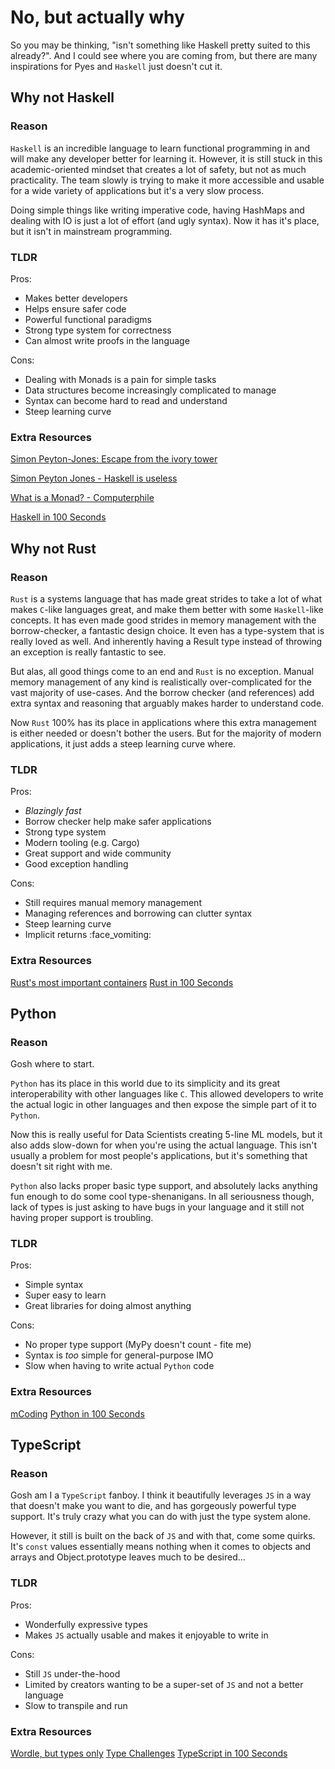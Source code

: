 # No, but actually why

So you may be thinking, "isn't something like Haskell pretty suited to this already?".
And I could see where you are coming from, but there are many inspirations for Pyes and `Haskell` just doesn't cut it.

## Why not Haskell

### Reason

`Haskell` is an incredible language to learn functional programming in and will make any developer better for learning it.
However, it is still stuck in this academic-oriented mindset that creates a lot of safety, but not as much practicality.
The team slowly is trying to make it more accessible and usable for a wide variety of applications but it's a very slow process.

Doing simple things like writing imperative code, having HashMaps and dealing with IO is just a lot of effort (and ugly syntax).
Now it has it's place, but it isn't in mainstream programming.

### TLDR

Pros:

- Makes better developers
- Helps ensure safer code
- Powerful functional paradigms
- Strong type system for correctness
- Can almost write proofs in the language

Cons:

- Dealing with Monads is a pain for simple tasks
- Data structures become increasingly complicated to manage
- Syntax can become hard to read and understand
- Steep learning curve

### Extra Resources

[Simon Peyton-Jones: Escape from the ivory tower](https://www.youtube.com/watch?v=re96UgMk6GQ)

[Simon Peyton Jones - Haskell is useless](https://www.youtube.com/watch?v=iSmkqocn0oQ)

[What is a Monad? - Computerphile](https://www.youtube.com/watch?v=t1e8gqXLbsU&t=934s)

[Haskell in 100 Seconds](https://www.youtube.com/watch?v=Qa8IfEeBJqk)

## Why not Rust

### Reason

`Rust` is a systems language that has made great strides to take a lot of what makes `C`-like languages great, and make them better with some `Haskell`-like concepts.
It has even made good strides in memory management with the borrow-checker, a fantastic design choice.
It even has a type-system that is really loved as well.
And inherently having a Result type instead of throwing an exception is really fantastic to see.

But alas, all good things come to an end and `Rust` is no exception.
Manual memory management of any kind is realistically over-complicated for the vast majority of use-cases.
And the borrow checker (and references) add extra syntax and reasoning that arguably makes harder to understand code.

Now `Rust` 100% has its place in applications where this extra management is either needed or doesn't bother the users.
But for the majority of modern applications, it just adds a steep learning curve where.

### TLDR

Pros:

- *Blazingly fast*
- Borrow checker help make safer applications
- Strong type system
- Modern tooling (e.g. Cargo)
- Great support and wide community
- Good exception handling

Cons:

- Still requires manual memory management
- Managing references and borrowing can clutter syntax
- Steep learning curve
- Implicit returns :face_vomiting:

### Extra Resources

[Rust's most important containers](https://www.youtube.com/watch?v=f82wn-1DPas)
[Rust in 100 Seconds](https://www.youtube.com/watch?v=5C_HPTJg5ek)

## Python

### Reason

Gosh where to start.

`Python` has its place in this world due to its simplicity and its great interoperability with other languages like `C`.
This allowed developers to write the actual logic in other languages and then expose the simple part of it to `Python`.

Now this is really useful for Data Scientists creating 5-line ML models, but it also adds slow-down for when you're using the actual language.
This isn't usually a problem for most people's applications, but it's something that doesn't sit right with me.

`Python` also lacks proper basic type support, and absolutely lacks anything fun enough to do some cool type-shenanigans.
In all seriousness though, lack of types is just asking to have bugs in your language and it still not having proper support is troubling.

### TLDR

Pros:

- Simple syntax
- Super easy to learn
- Great libraries for doing almost anything

Cons:

- No proper type support (MyPy doesn't count - fite me)
- Syntax is *too* simple for general-purpose IMO
- Slow when having to write actual `Python` code

### Extra Resources

[mCoding](https://www.youtube.com/c/mCodingWithJamesMurphy)
[Python in 100 Seconds](https://www.youtube.com/watch?v=x7X9w_GIm1s)

## TypeScript

### Reason

Gosh am I a `TypeScript` fanboy.
I think it beautifully leverages `JS` in a way that doesn't make you want to die, and has gorgeously powerful type support.
It's truly crazy what you can do with just the type system alone.

However, it still is built on the back of `JS` and with that, come some quirks.
It's `const` values essentially means nothing when it comes to objects and arrays and Object.prototype leaves much to be desired...

### TLDR

Pros:

- Wonderfully expressive types
- Makes `JS` actually usable and makes it enjoyable to write in

Cons:

- Still `JS` under-the-hood
- Limited by creators wanting to be a super-set of `JS` and not a better language
- Slow to transpile and run

### Extra Resources

[Wordle, but types only](https://www.youtube.com/watch?v=JT30j4nhej4)
[Type Challenges](https://github.com/type-challenges/type-challenges)
[TypeScript in 100 Seconds](https://www.youtube.com/watch?v=zQnBQ4tB3ZA)
